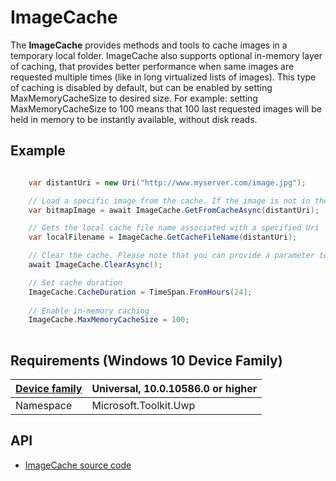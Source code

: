 # ImageCache

The **ImageCache** provides methods and tools to cache images in a temporary local folder. ImageCache also supports optional in-memory layer of caching, that provides better performance when same images are requested multiple times (like in long virtualized lists of images). This type of caching is disabled by default, but can be enabled by setting MaxMemoryCacheSize to desired size. For example: setting MaxMemoryCacheSize to 100 means that 100 last requested images will be held in memory to be instantly available, without disk reads.

## Example

```csharp

	var distantUri = new Uri("http://www.myserver.com/image.jpg");

	// Load a specific image from the cache. If the image is not in the cache, ImageCache will try to download and store it
	var bitmapImage = await ImageCache.GetFromCacheAsync(distantUri);

	// Gets the local cache file name associated with a specified Uri
	var localFilename = ImageCache.GetCacheFileName(distantUri);

	// Clear the cache. Please note that you can provide a parameter to define a timespan from now to select cache entries to delete.
	await ImageCache.ClearAsync();

	// Set cache duration
	ImageCache.CacheDuration = TimeSpan.FromHours(24);
	
	// Enable in-memory caching
	ImageCache.MaxMemoryCacheSize = 100;
	

```

## Requirements (Windows 10 Device Family)

| [Device family](http://go.microsoft.com/fwlink/p/?LinkID=526370) | Universal, 10.0.10586.0 or higher |
| --- | --- |
| Namespace | Microsoft.Toolkit.Uwp |


## API

* [ImageCache source code](https://github.com/Microsoft/UWPCommunityToolkit/blob/master/Microsoft.Toolkit.Uwp.UI/ImageCache/ImageCache.cs)


